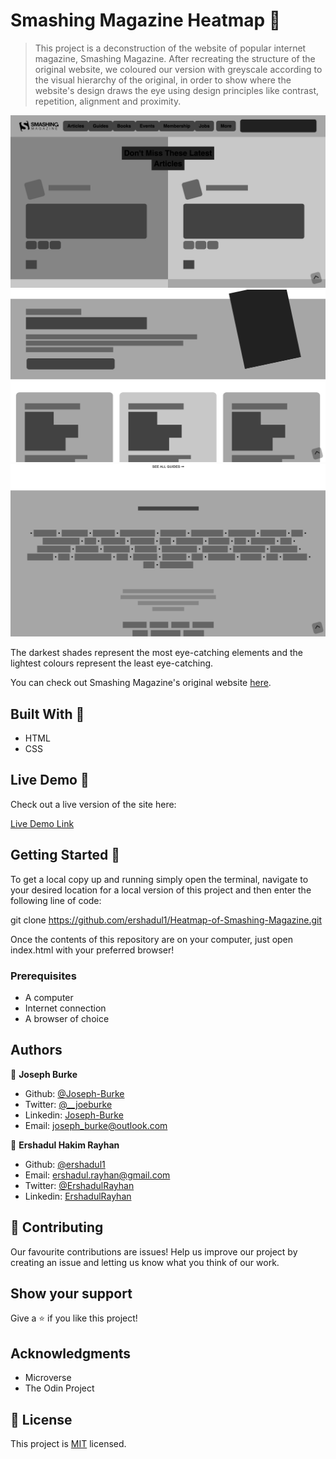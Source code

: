 # Smashing Magazine Heatmap 🚧

> This project is a deconstruction of the website of popular internet magazine, Smashing Magazine. After recreating the structure of the original website, we coloured our version with greyscale according to the visual hierarchy of the original, in order to show where the website's design draws the eye using design principles like contrast, repetition, alignment and proximity. 

![screenshot](project-screenshot-1.png)
![screenshot](project-screenshot-2.png)
![screenshot](project-screenshot-3.png)

The darkest shades represent the most eye-catching elements and the lightest colours represent the least eye-catching.

You can check out Smashing Magazine's original website [here](https://www.smashingmagazine.com/).

## Built With 🧰

- HTML
- CSS

## Live Demo 🔴

Check out a live version of the site here:

[Live Demo Link](https://friendly-noether-ef07d0.netlify.app/)

## Getting Started 🏁

To get a local copy up and running simply open the terminal, navigate to your desired location for a local version of this project and then enter the following line of code:

git clone https://github.com/ershadul1/Heatmap-of-Smashing-Magazine.git

Once the contents of this repository are on your computer, just open index.html with your preferred browser!

### Prerequisites

- A computer
- Internet connection
- A browser of choice

## Authors

👤 **Joseph Burke**

- Github: [@Joseph-Burke](https://github.com/Joseph-Burke)
- Twitter: [@__joeburke](https://twitter.com/__joeburke)
- Linkedin: [Joseph-Burke](https://www.linkedin.com/in/joseph-burke-b7a8261a5/)
- Email: joseph_burke@outlook.com

👤 **Ershadul Hakim Rayhan**

- Github: [@ershadul1](https://github.com/ershadul1)
- Email:  ershadul.rayhan@gmail.com
- Twitter: [@ErshadulRayhan](https://twitter.com/ErshadulRayhan)
- Linkedin: [ErshadulRayhan](https://www.linkedin.com/in/ershadul-hakim-rayhan-a5a17649/)

## 🤝 Contributing

Our favourite contributions are issues! Help us improve our project by creating an issue and letting us know what you think of our work.

## Show your support

Give a ⭐️ if you like this project!

## Acknowledgments

- Microverse
- The Odin Project

## 📝 License

This project is [MIT](lic.url) licensed.
